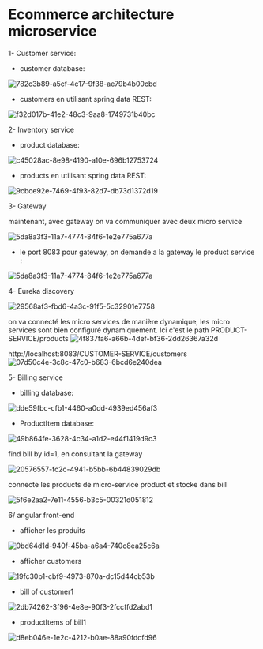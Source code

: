 # Ecommerce architecture microservice

1- Customer service:

* customer database:

![782c3b89-a5cf-4c17-9f38-ae79b4b00cbd](https://github.com/youssefelgoumri/SD_TP5/assets/94170257/c1dacc65-e1c8-4371-b2af-df1936149ac2)

* customers en utilisant spring data REST:

![f32d017b-41e2-48c3-9aa8-1749731b40bc](https://github.com/youssefelgoumri/SD_TP5/assets/94170257/1d812a5b-7211-44d0-9216-5a19f69c6e39)


2- Inventory service

* product database:

![c45028ac-8e98-4190-a10e-696b12753724](https://github.com/youssefelgoumri/SD_TP5/assets/94170257/bf09e431-bb58-4935-8cfd-787fce152f13)

* products en utilisant spring data REST:

![9cbce92e-7469-4f93-82d7-db73d1372d19](https://github.com/youssefelgoumri/SD_TP5/assets/94170257/349449a0-d6e7-43cd-a08b-abc839a33946)



3- Gateway

maintenant, avec gateway on va communiquer avec deux micro service

![5da8a3f3-11a7-4774-84f6-1e2e775a677a](https://github.com/youssefelgoumri/SD_TP5/assets/94170257/2075e9e0-e4b6-49a4-b7fa-6a06650faedf)

* le port 8083 pour gateway, on demande a la gateway le product service :

![5da8a3f3-11a7-4774-84f6-1e2e775a677a](https://github.com/youssefelgoumri/SD_TP5/assets/94170257/46876aca-f825-40cc-a551-afbda744d9c2)



4- Eureka discovery

![29568af3-fbd6-4a3c-91f5-5c32901e7758](https://github.com/youssefelgoumri/SD_TP5/assets/94170257/a0e51de3-12fd-4aba-b4b5-a13de10cbd61)


on va connecté les micro services de manière dynamique, les micro services sont bien configuré dynamiquement. 
Ici c'est le path PRODUCT-SERVICE/products
![4f837fa6-a66b-4def-bf36-2dd26367a32d](https://github.com/youssefelgoumri/SD_TP5/assets/94170257/2166b89a-1774-47f8-9e15-16513cd43d8f)


http://localhost:8083/CUSTOMER-SERVICE/customers
![07d50c4e-3c8c-47c0-b683-6bcd6e240dea](https://github.com/youssefelgoumri/SD_TP5/assets/94170257/23a3543b-abf9-4e13-a636-d0c8d60f04bb)



5- Billing service

* billing database:

![dde59fbc-cfb1-4460-a0dd-4939ed456af3](https://github.com/youssefelgoumri/SD_TP5/assets/94170257/acc677ee-5b62-48d3-869e-4b37360459c0)


* ProductItem database:

![49b864fe-3628-4c34-a1d2-e44f1419d9c3](https://github.com/youssefelgoumri/SD_TP5/assets/94170257/a7ac6ba5-4868-4350-a6e8-a895d83eeb0c)


find bill by id=1, en consultant la gateway

![20576557-fc2c-4941-b5bb-6b44839029db](https://github.com/youssefelgoumri/SD_TP5/assets/94170257/f35d2700-7509-4db1-ae7a-26db1b3194e9)


connecte les products de micro-service product et stocke dans bill

![5f6e2aa2-7e11-4556-b3c5-00321d051812](https://github.com/youssefelgoumri/SD_TP5/assets/94170257/9f84693e-977e-49d3-9b08-924266c2438e)



6/ angular front-end

* afficher les produits
 
![0bd64d1d-940f-45ba-a6a4-740c8ea25c6a](https://github.com/youssefelgoumri/SD_TP5/assets/94170257/2b92f23e-76c1-46c5-8657-71983c9fe859)


* afficher customers

![19fc30b1-cbf9-4973-870a-dc15d44cb53b](https://github.com/youssefelgoumri/SD_TP5/assets/94170257/81fa1f6d-dabe-4935-8cb0-25a8273c5670)


* bill of customer1

![2db74262-3f96-4e8e-90f3-2fccffd2abd1](https://github.com/youssefelgoumri/SD_TP5/assets/94170257/b8a4346f-b987-41bd-85a8-53aac74dd98f)


* productItems of bill1

![d8eb046e-1e2c-4212-b0ae-88a90fdcfd96](https://github.com/youssefelgoumri/SD_TP5/assets/94170257/cb3de11b-6622-43be-bb0d-cfc4f17428d3)

